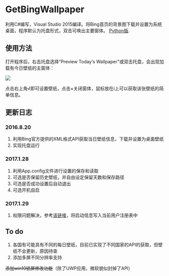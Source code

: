 # GetBingWallpaper
利用C#编写，Visual Studio 2015编译。将Bing首页的背景图下载并设置为系统桌面，程序默认为托盘形式，双击可唤出主要窗体。
[Python版](https://github.com/lxalxy/GetBingWallpaper/tree/py).

## 使用方法

打开程序后，右击托盘选择“Preview Today‘s Wallpaper"或双击托盘，会出现加载有今日壁纸的主窗体：

![](http://ww1.sinaimg.cn/large/6486a686ly1fclnnz056lj20m80ci7ot)

点击右上角√即可设置壁纸，点击×关闭窗体，鼠标放在i上可以获取该张壁纸的简单信息。

## 更新日志

### 2016.8.20

1. 利用Bing官方提供的XML格式API获取当日壁纸信息，下载并设置为桌面壁纸
2. 实现托盘运行

### 2017.1.28

1. 利用App.config文件进行设置的保存和读取
2. 可选是否保留历史壁纸，并自由设定保留天数和保存路径
3. 可选是否成功设置后自动退出
4. 可选开机自启

### 2017.1.29

1. 权限问题解决，参考[该链接](https://www.oschina.net/question/1041591_221434)，将启动信息写入当前用户注册表中

## To do

1. 各国有可能具有不同的每日壁纸，目前已实现了不同国家的API的获取，但壁纸不会更新，原因待查
2. 添加多屏不同分辨率支持

~~添加win10锁屏修改功能~~（除了UWP应用，微软貌似封掉了API）
